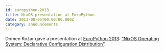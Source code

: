 ```yaml
---
id: europython-2013
title: NixOS presentation at EuroPython 
date: 2013-08-05T00:00:00.000Z
category: announcements
---
```

Domen Kožar gave a presentation at [EuroPython 2013](https://web.archive.org/web/20161207155802/https://ep2013.europython.eu/conference/talks/nixos-operating-system-declarative-configuration-distribution): [“NixOS Operating System: Declarative Configuration Distribution”](https://www.youtube.com/watch?v=DtOBROowzDg).

